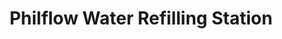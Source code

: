 ---
title: "Philflow Water Refilling Station"
url: /quezon-city/philflow-water-refilling-station/
shop: water
---